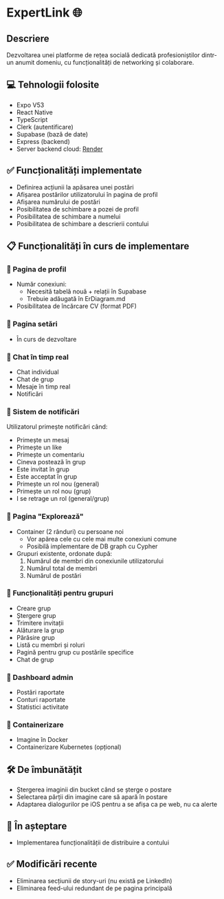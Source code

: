 # ExpertLink 🌐

## Descriere
Dezvoltarea unei platforme de rețea socială dedicată profesioniștilor dintr-un anumit domeniu, cu funcționalități de networking și colaborare.

## 💻 Tehnologii folosite
- Expo V53
- React Native
- TypeScript
- Clerk (autentificare)
- Supabase (bază de date)
- Express (backend)
- Server backend cloud: [Render](https://licenta2025.onrender.com/)

## ✅ Funcționalități implementate
- Definirea acțiunii la apăsarea unei postări
- Afișarea postărilor utilizatorului în pagina de profil
- Afișarea numărului de postări
- Posibilitatea de schimbare a pozei de profil
- Posibilitatea de schimbare a numelui
- Posibilitatea de schimbare a descrierii contului

## 📋 Funcționalități în curs de implementare

### 📝 Pagina de profil
- Număr conexiuni:
  - Necesită tabelă nouă + relații în Supabase
  - Trebuie adăugată în ErDiagram.md
- Posibilitatea de încărcare CV (format PDF)

### 📝 Pagina setări
- În curs de dezvoltare

### 📝 Chat în timp real
- Chat individual
- Chat de grup
- Mesaje în timp real
- Notificări

### 📝 Sistem de notificări
Utilizatorul primește notificări când:
- Primește un mesaj
- Primește un like
- Primește un comentariu
- Cineva postează în grup
- Este invitat în grup
- Este acceptat în grup
- Primește un rol nou (general)
- Primește un rol nou (grup)
- I se retrage un rol (general/grup)

### 📝 Pagina "Explorează"
- Container (2 rânduri) cu persoane noi
  - Vor apărea cele cu cele mai multe conexiuni comune
  - Posibilă implementare de DB graph cu Cypher
- Grupuri existente, ordonate după:
  1. Numărul de membri din conexiunile utilizatorului
  2. Numărul total de membri
  3. Numărul de postări

### 📝 Funcționalități pentru grupuri
- Creare grup
- Ștergere grup
- Trimitere invitații
- Alăturare la grup
- Părăsire grup
- Listă cu membri și roluri
- Pagină pentru grup cu postările specifice
- Chat de grup

### 📝 Dashboard admin
- Postări raportate
- Conturi raportate
- Statistici activitate

### 📝 Containerizare
- Imagine în Docker
- Containerizare Kubernetes (opțional)

## 🛠️ De îmbunătățit
- Ștergerea imaginii din bucket când se șterge o postare
- Selectarea părții din imagine care să apară în postare
- Adaptarea dialogurilor pe iOS pentru a se afișa ca pe web, nu ca alerte

## 📌 În așteptare
- Implementarea funcționalității de distribuire a contului

## ✅ Modificări recente
- Eliminarea secțiunii de story-uri (nu există pe LinkedIn)
- Eliminarea feed-ului redundant de pe pagina principală
